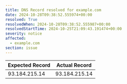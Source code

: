 ```yaml
---
title: DNS Record resolved for example.com
date: 2024-10-28T09:38:52.555974+00:00
resolved: True
resolvedWhen: 2024-10-28T09:38:52.555987+00:00
resolvedStartTime: 2024-10-25T21:09:43.191474+00:00
severity: notice
affected:
  - example.com
section: issue
---
```


| Expected Record  | Actual Record  |
|------------------|----------------|
| 93.184.215.14 | 93.184.215.14 |
